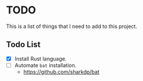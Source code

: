 # TODO

This is a list of things that I need to add to this project.

## Todo List

- [x] Install Rust language.
- [ ] Automate `bat` installation.
  - https://github.com/sharkdp/bat
